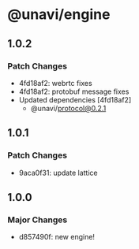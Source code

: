 # @unavi/engine

## 1.0.2

### Patch Changes

- 4fd18af2: webrtc fixes
- 4fd18af2: protobuf message fixes
- Updated dependencies [4fd18af2]
  - @unavi/protocol@0.2.1

## 1.0.1

### Patch Changes

- 9aca0f31: update lattice

## 1.0.0

### Major Changes

- d857490f: new engine!
